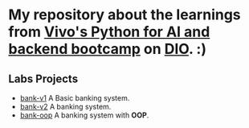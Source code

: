 # My repository about the learnings from [Vivo's Python for AI and backend bootcamp](https://web.dio.me/track/coding-future-vivo-python-ai-backend-developer) on [DIO](https://www.dio.me/users/souzacaue). :)

## Labs Projects

- [bank-v1](./bank-v1) A Basic banking system.
- [bank-v2](./bank-v2) A banking system.
- [bank-oop](./bank-oop) A banking system with **OOP**.
